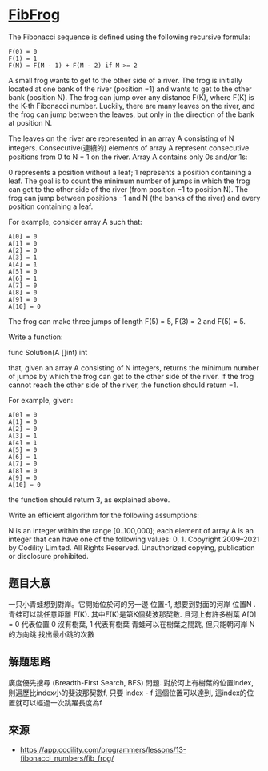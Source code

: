 # [FibFrog](https://app.codility.com/programmers/lessons/13-fibonacci_numbers/fib_frog/)

The Fibonacci sequence is defined using the following recursive formula:

    F(0) = 0
    F(1) = 1
    F(M) = F(M - 1) + F(M - 2) if M >= 2
A small frog wants to get to the other side of a river. The frog is initially located at one bank of the river (position −1) and wants to get to the other bank (position N). The frog can jump over any distance F(K), where F(K) is the K-th Fibonacci number. Luckily, there are many leaves on the river, and the frog can jump between the leaves, but only in the direction of the bank at position N.

The leaves on the river are represented in an array A consisting of N integers. Consecutive(連續的) elements of array A represent consecutive positions from 0 to N − 1 on the river. Array A contains only 0s and/or 1s:

0 represents a position without a leaf;
1 represents a position containing a leaf.
The goal is to count the minimum number of jumps in which the frog can get to the other side of the river (from position −1 to position N). The frog can jump between positions −1 and N (the banks of the river) and every position containing a leaf.

For example, consider array A such that:

    A[0] = 0
    A[1] = 0
    A[2] = 0
    A[3] = 1
    A[4] = 1
    A[5] = 0
    A[6] = 1
    A[7] = 0
    A[8] = 0
    A[9] = 0
    A[10] = 0
The frog can make three jumps of length F(5) = 5, F(3) = 2 and F(5) = 5.

Write a function:

func Solution(A []int) int

that, given an array A consisting of N integers, returns the minimum number of jumps by which the frog can get to the other side of the river. If the frog cannot reach the other side of the river, the function should return −1.

For example, given:

    A[0] = 0
    A[1] = 0
    A[2] = 0
    A[3] = 1
    A[4] = 1
    A[5] = 0
    A[6] = 1
    A[7] = 0
    A[8] = 0
    A[9] = 0
    A[10] = 0
the function should return 3, as explained above.

Write an efficient algorithm for the following assumptions:

N is an integer within the range [0..100,000];
each element of array A is an integer that can have one of the following values: 0, 1.
Copyright 2009–2021 by Codility Limited. All Rights Reserved. Unauthorized copying, publication or disclosure prohibited.


## 題目大意
一只小青蛙想到對岸。它開始位於河的另一邊 位置-1, 想要到對面的河岸 位置N . 青蛙可以跳任意距離 F(K). 其中F(K)是第K個斐波那契數.
且河上有許多樹葉 A[0] = 0 代表位置 0 沒有樹葉, 1 代表有樹葉
青蛙可以在樹葉之間跳, 但只能朝河岸 N 的方向跳
找出最小跳的次數
## 解題思路
廣度優先搜尋 (Breadth-First Search, BFS) 問題.
對於河上有樹葉的位置index, 則遍歷比index小的斐波那契數f, 
只要 index - f 這個位置可以達到, 這index的位置就可以經過一次跳躍長度為f

## 來源
* https://app.codility.com/programmers/lessons/13-fibonacci_numbers/fib_frog/